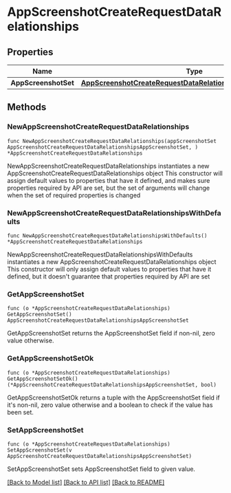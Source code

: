# AppScreenshotCreateRequestDataRelationships

## Properties

Name | Type | Description | Notes
------------ | ------------- | ------------- | -------------
**AppScreenshotSet** | [**AppScreenshotCreateRequestDataRelationshipsAppScreenshotSet**](AppScreenshotCreateRequestDataRelationshipsAppScreenshotSet.md) |  | 

## Methods

### NewAppScreenshotCreateRequestDataRelationships

`func NewAppScreenshotCreateRequestDataRelationships(appScreenshotSet AppScreenshotCreateRequestDataRelationshipsAppScreenshotSet, ) *AppScreenshotCreateRequestDataRelationships`

NewAppScreenshotCreateRequestDataRelationships instantiates a new AppScreenshotCreateRequestDataRelationships object
This constructor will assign default values to properties that have it defined,
and makes sure properties required by API are set, but the set of arguments
will change when the set of required properties is changed

### NewAppScreenshotCreateRequestDataRelationshipsWithDefaults

`func NewAppScreenshotCreateRequestDataRelationshipsWithDefaults() *AppScreenshotCreateRequestDataRelationships`

NewAppScreenshotCreateRequestDataRelationshipsWithDefaults instantiates a new AppScreenshotCreateRequestDataRelationships object
This constructor will only assign default values to properties that have it defined,
but it doesn't guarantee that properties required by API are set

### GetAppScreenshotSet

`func (o *AppScreenshotCreateRequestDataRelationships) GetAppScreenshotSet() AppScreenshotCreateRequestDataRelationshipsAppScreenshotSet`

GetAppScreenshotSet returns the AppScreenshotSet field if non-nil, zero value otherwise.

### GetAppScreenshotSetOk

`func (o *AppScreenshotCreateRequestDataRelationships) GetAppScreenshotSetOk() (*AppScreenshotCreateRequestDataRelationshipsAppScreenshotSet, bool)`

GetAppScreenshotSetOk returns a tuple with the AppScreenshotSet field if it's non-nil, zero value otherwise
and a boolean to check if the value has been set.

### SetAppScreenshotSet

`func (o *AppScreenshotCreateRequestDataRelationships) SetAppScreenshotSet(v AppScreenshotCreateRequestDataRelationshipsAppScreenshotSet)`

SetAppScreenshotSet sets AppScreenshotSet field to given value.



[[Back to Model list]](../README.md#documentation-for-models) [[Back to API list]](../README.md#documentation-for-api-endpoints) [[Back to README]](../README.md)


